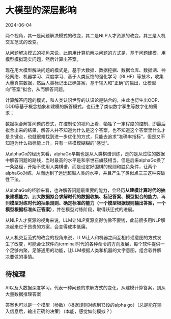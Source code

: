 # 大模型的深层影响

2024-06-04

两个视角，其一是问题解决模式的改变，其二是NLP人才资源的改变，其三是人机交互范式的改变。

从问题解决模式的视角来说，此前用计算机解决问题的方式是，基于问题建模，用模型模拟现实问题，然后计算出答案。

现在用大模型解决问题的模式是，基于大数据、数据挖掘、数据仓库、数据湖、神经网络、机器学习、深度学习、基于人类反馈的强化学习（RLHF）等技术，收集大量真实数据，然后人类标记出正确答案，基于输入和”正确“的输出，让模型向”答案“拟合，从而解答问题。

计算解答问题的模式，和人类认识世界的认识论是贴合的，由此也衍生出OOP、DDD等基于概念抽象和建模的解答模式，也衍生了类似数字孪生等数字化的需求；

数据拟合解答问题的模式，在控制论的视角上看，牺牲了一定程度的控制，即最后拟合出来的结果，解答人并不知道为什么是这个答案，也不知道这个答案里什么才是关键点，也就很难找到进一步优化的方式，只能去追求”准确率指标“，但是又不知道为什么指标能上升，只有一些模模糊糊的”感觉“。

从alphaGo的经历来看，alphaGo早期也是从人类棋谱训练，走的是从过往的数据中解答问题的路线，当时最高的水平是和李世石旗鼓相当，但是后来alphaGo换了一条路径，开始不使用人类棋谱，而是设定好围棋的规则和胜负条件，让两个alphaGo对练，从而达到了远远超越人类的水平，并且产生了类似点三三这种突破性下法。

从alphaGo的经验来看，也许解答问题最重要的能力，会经历**从建模计算时代的抽象建模能力**，到**大数据拟合求解时代的数据收集、标记答案、模型拟合的能力**，再到**模型对练时代的抽象规则、确定标准的能力（一个模型根据规则输出答案，一个模型根据标准纠正答案）**，并在模型对练阶段，取得跃迁式的进展。

从NLP人才资源的视角来说，LLM让NLP资源变得仿佛不要钱，此前很多用NLP解决起来过于昂贵的方案，会变得成本低廉。

从人机交互范式的改变的视角来说，LLM让人和机器之间互相传递意图的方式发生了改变，可能会让软件向terminal时代的各种命令的方向发展，每个软件提供一个足够内聚，足够通用的功能，让LLM根据人类和机器的文字意图，组合软件解决要做的事情。







## 待梳理

AI以及大数据深度学习，代表一种问题的求解方式的变化，从建模计算答案，到从大量数据推理答案

答案也可以是一个模型（参数）（根据规则对练到13段的alpha go）（总是能在输入信息后，输出正确的决策）（本能，感觉如何模拟？）
